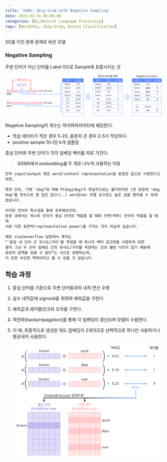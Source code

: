 ```yaml
---
title: 'SGNS: Skip-Gram with Negative Sampling'
date: 2023-03-31-06:05:00
categories: [AI,Natural Language Processing]
tags: [Word2Vec, Skip-Gram, Binary Classification]
---
```


SG를 이진 분류 문제로 바꾼 모델

### Negative Sampling

주변 단어가 아닌 단어를 Label 0으로 Sample에 포함시키는 것

![SGNS](/assets/post_imgs/SGNS-2.png)

Negative Sampling의 개수는 하이퍼파라미터에 해당한다.

- 학습 데이터가 적은 경우 5-20, 충분히 큰 경우 2-5가 적당하다.
- positive sample 하나당 k개 샘플링

중심 단어와 주변 단어가 각각 임베딩 벡터를 따로 가진다.

> **SGNS에서 embedding을 두 개로 나누어 사용하는 이유**
    
    만약 input/output 혹은 word/context representation을 동일한 값으로 사용한다고 하면,
    
    특정 단어, 가령 "dog"에 대해 P(dog|dog)가 현실적으로는 불가하지만 (한 문장에 "dog dog"를 연속으로 쓸 일은 없으니..) word2vec 모델 상으로는 높은 값을 뱉어낼 수 밖에 없습니다.

    이러한 언어의 특수성을 통해 유추해보건대, 
    문장 내에서는 하나의 단어가 중심 단어의 역할을 할 때와 주변(맥락) 단어의 역할을 할 때에 
    서로 다른 표현력(representation power)을 가지는 것이 아닐까 싶습니다.

    해당 stackoverflow 답변에서 혹자는 
    “'문장 내 단어 간 유사도/거리'를 측정할 때 하나의 벡터 공간만을 사용하게 되면
    결국 그냥 두 단어 임베딩 간의 유사도/거리를 측정하는 것과 별반 다르지 않기 때문에 
    문장의 문맥을 담을 수 없다”는 식으로 설명하는데, 
    이 또한 비슷한 맥락이라고 볼 수 있을 것 같습니다.
    

## 학습 과정

1. 중심 단어를 기준으로 주변 단어들과의 내적 연산 수행
2. 실수 내적값에 sigmoid을 취하여 예측값을 구한다.
3. 예측값과 레이블(0,1)의 오차를 구한다.
4. 역전파(backpropagation)를 통해 각 임베딩이 갱신되며 모델이 수렴한다.
5. 이 때, 최종적으로 생성된 워드 임베딩이 2개이므로 선택적으로 하나만 사용하거나 평균내어 사용한다.
    
    ![SGNS](/assets/post_imgs/SGNS-1.png)